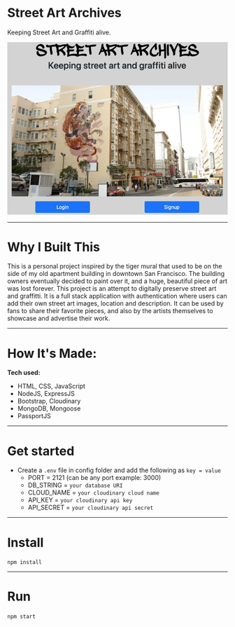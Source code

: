 # Street Art Archives

Keeping Street Art and Graffiti alive.

![](/public/imgs/home-logo.png)

---

# Why I Built This
This is a personal project inspired by the tiger mural that used to be on the side of my old apartment building in downtown San Francisco. 
The building owners eventually decided to paint over it, and a huge, beautiful piece of art was lost forever. 
This project is an attempt to digitally preserve street art and graffitti.
It is a full stack application with authentication where users can add their own street art images, location and description. 
It can be used by fans to share their favorite pieces, and also by the artists themselves to showcase and advertise their work. 

---
# How It's Made:
**Tech used:** 
- HTML, CSS, JavaScript 
- NodeJS, ExpressJS
- Bootstrap, Cloudinary
- MongoDB, Mongoose 
- PassportJS

---

# Get started

- Create a `.env` file in config folder and add the following as `key = value`
  - PORT = 2121 (can be any port example: 3000)
  - DB_STRING = `your database URI`
  - CLOUD_NAME = `your cloudinary cloud name`
  - API_KEY = `your cloudinary api key`
  - API_SECRET = `your cloudinary api secret`

---

# Install

`npm install`

---

# Run

`npm start`
